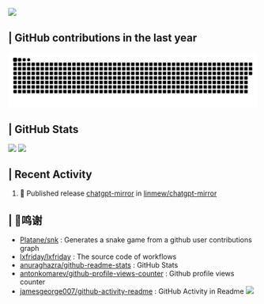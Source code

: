 ![](https://komarev.com/ghpvc/?username=linmew&style=flat-square)
## | GitHub contributions in the last year
<picture>
  <source media="(prefers-color-scheme: dark)" srcset="https://raw.githubusercontent.com/linmew/linmew/output/github-contribution-grid-snake-dark.svg">
  <source media="(prefers-color-scheme: light)" srcset="https://raw.githubusercontent.com/linmew/linmew/output/github-contribution-grid-snake.svg">
  <img alt="github contribution grid snake animation" src="https://raw.githubusercontent.com/linmew/linmew/output/github-contribution-grid-snake.svg">
</picture>

## | GitHub Stats
<p>
<a href="https://github.com/linmew"><img src="https://github-readme-stats.vercel.app/api?username=linmew&show_icons=true&count_private=true&theme=merko" height="200"><a>
<a href="https://github.com/linmew"><img src="https://github-readme-stats.vercel.app/api/top-langs/?username=linmew&layout=compact" height="200"><a>
</p>

## | Recent Activity
<!--START_SECTION:activity-->
1. 🚀 Published release [chatgpt-mirror](https://github.com/linmew/chatgpt-mirror/releases/tag/v1.0.3) in [linmew/chatgpt-mirror](https://github.com/linmew/chatgpt-mirror)
<!--END_SECTION:activity-->

## | 💸鸣谢
* [Platane/snk](https://github.com/Platane/snk) : Generates a snake game from a github user contributions graph
* [lxfriday/lxfriday](https://github.com/lxfriday/lxfriday) : The source code of workflows
* [anuraghazra/github-readme-stats](https://github.com/anuraghazra/github-readme-stats/blob/master/docs/readme_cn.md) : GitHub Stats
* [antonkomarev/github-profile-views-counter](https://github.com/antonkomarev/github-profile-views-counter) : Github profile views counter
* [jamesgeorge007/github-activity-readme](https://github.com/jamesgeorge007/github-activity-readme) : GitHub Activity in Readme
![](https://hit.yhype.me/github/profile?user_id=43131361)
